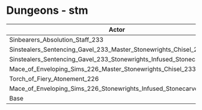 # Dungeons - stm
| Actor | DPS | Increase |
|---|:---:|:---:|
|Sinbearers_Absolution_Staff_233|6562|35.16%|
|Sinstealers_Sentencing_Gavel_233_Master_Stonewrights_Chisel_233|6552|34.95%|
|Sinstealers_Sentencing_Gavel_233_Stonewrights_Infused_Stonecarver_226|6514|34.17%|
|Mace_of_Enveloping_Sims_226_Master_Stonewrights_Chisel_233|6472|33.31%|
|Torch_of_Fiery_Atonement_226|6472|33.31%|
|Mace_of_Enveloping_Sims_226_Stonewrights_Infused_Stonecarver_226|6450|32.85%|
|Base|4855|0.00%|

